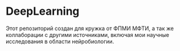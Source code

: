 # DeepLearning

Этот репозиторий создан для кружка от ФПМИ МФТИ, а так же коллаборации с другими источниками, включая мои научные исследования в области нейробиологии.
